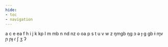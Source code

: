 ```yaml
---
hide:
- toc
- navigation
---
```

a
c
e
ea
f
h
i
j
k
kp
l
m
mb
n
nd
nz
o
oa
p
s
t
u
v
w
z
ŋmɡb
ŋɡ
ɔ
ə
ɟ
ɡ
ɡb
ɨ
ɱv
ɲ
ɲɟ
ɾ
ʃ
ʒ
ʔ
